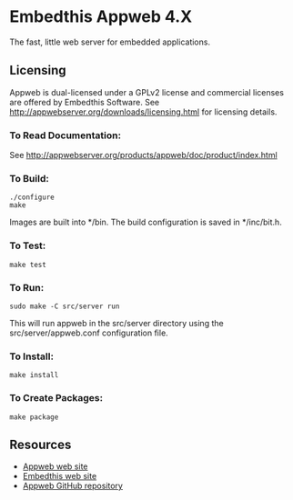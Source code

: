 Embedthis Appweb 4.X
===

The fast, little web server for embedded applications. 

Licensing
---
Appweb is dual-licensed under a GPLv2 license and commercial licenses are offered by Embedthis Software.
See http://appwebserver.org/downloads/licensing.html for licensing details.

### To Read Documentation:

  See http://appwebserver.org/products/appweb/doc/product/index.html

### To Build:

    ./configure
    make

Images are built into */bin. The build configuration is saved in */inc/bit.h.

### To Test:

    make test

### To Run:

    sudo make -C src/server run

This will run appweb in the src/server directory using the src/server/appweb.conf configuration file.

### To Install:

    make install

### To Create Packages:

    make package

Resources
---
  - [Appweb web site](http://appwebserver.org/)
  - [Embedthis web site](http://embedthis.com/)
  - [Appweb GitHub repository](http://github.com/embedthis/appweb-4)
